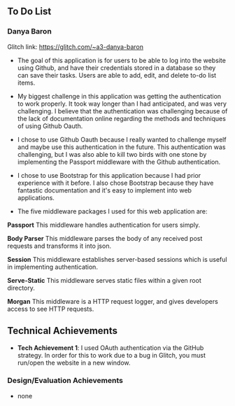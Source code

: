## To Do List 
### Danya Baron 

Glitch link: https://glitch.com/~a3-danya-baron

- The goal of this application is for users to be able to log into the website using Github, and have their credentials stored in a database so they can save their tasks. 
Users are able to add, edit, and delete to-do list items. 


- My biggest challenge in this application was getting the authentication to work properly. It took way longer than I had anticipated, and was very challenging.
I believe that the authentication was challenging because of the lack of documentation online regarding the methods and techniques of using Github Oauth. 


- I chose to use Github Oauth because I really wanted to challenge myself and maybe use this authentication in the future. This authentication was challenging, but I was also able to kill two birds
with one stone by implementing the Passport middleware with the Github authentication.


- I chose to use Bootstrap for this application because I had prior experience with it before. I also chose Bootstrap because they have fantastic documentation
and it's easy to implement into web applications.
  
  
- The five middleware packages I used for this web application are:

**Passport**
This middleware handles authentication for users simply.

**Body Parser**
This middleware parses the body of any received post requests 
and transforms it into json.

**Session**
This middleware establishes server-based sessions which is useful in implementing
authentication.

**Serve-Static**
This middleware serves static files within a given root directory.

**Morgan**
This middleware is a HTTP request logger, and gives developers access to see
HTTP requests.


## Technical Achievements
- **Tech Achievement 1**: I used OAuth authentication via the GitHub strategy. 
In order for this to work due to a bug in Glitch, you must run/open the website in a new window.

### Design/Evaluation Achievements
- none
